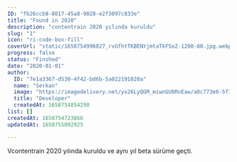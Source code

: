 ```yaml
---
ID: "fb26ccb8-8017-45a8-9028-e2f3097c833e"
title: "Found in 2020"
description: "contentrain 2020 yılında kuruldu"
slug: "1"
icon: "ri-code-box-fill"
coverUrl: "static/1658754996827_rvGfhtTKBENYjmtaTkF5oZ-1200-80.jpg.webp"
progress: false
status: "Finshed"
date: "2020-01-01"
author:
  ID: "7e1a3367-d530-4f42-bd6b-5a022191820a"
  name: "Serkan"
  image: "https://imagedelivery.net/yx26LyQGM_miwnGU8RnEaw/a0c773e6-5f3f-42e6-cc17-814a7cca6a00/public"
  title: "Developer"
  createdAt: 1658754854290
list: []
createdAt: 1658754723866
updatedAt: 1658755092925

---
```

 Vcontentrain 2020 yılında kuruldu ve aynı yıl beta sürüme geçti.